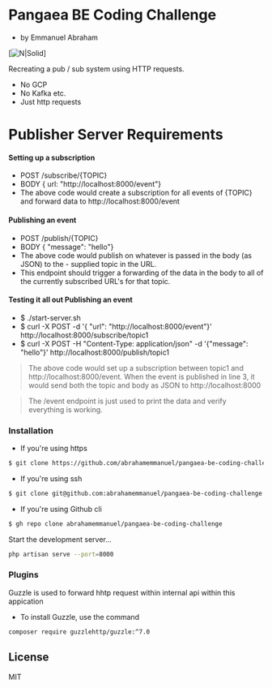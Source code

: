 # Pangaea BE Coding Challenge
* by Emmanuel Abraham

[![N|Solid](https://www.zetamindgroup.com/signature/Emmanuel.jpg)]



Recreating a pub / sub system using HTTP requests.

  - No GCP
  - No Kafka etc.
  - Just http requests

# Publisher Server Requirements
#### Setting up a subscription

- POST /subscribe/{TOPIC}
- BODY { url: "http://localhost:8000/event"}
- The above code would create a subscription for all events of {TOPIC} and forward data to http://localhost:8000/event



#### Publishing an event
- POST /publish/{TOPIC}
- BODY { "message": "hello"}
- The above code would publish on whatever is passed in the body (as JSON) to the - supplied topic in the URL. 
- This endpoint should trigger a forwarding of the data in the body to all of the currently subscribed URL's for that topic.




#### Testing it all out Publishing an event

- $ ./start-server.sh
- $ curl -X POST -d '{ "url": "http://localhost:8000/event"}' http://localhost:8000/subscribe/topic1
- $ curl -X POST -H "Content-Type: application/json" -d '{"message": "hello"}' http://localhost:8000/publish/topic1
                
>The above code would set up a subscription between topic1 and http://localhost:8000/event. When the event is published in line 3, it would send both the topic and body as JSON to http://localhost:8000

>The /event endpoint is just used to print the data and verify everything is working.



### Installation

* If you're using https
```sh
$ git clone https://github.com/abrahamemmanuel/pangaea-be-coding-challenge.git
```

* If you're using ssh
```sh
$ git clone git@github.com:abrahamemmanuel/pangaea-be-coding-challenge.git
```

* If you're using Github cli
```sh
$ gh repo clone abrahamemmanuel/pangaea-be-coding-challenge
```
Start the development server...
```sh
php artisan serve --port=8000
```

### Plugins

Guzzle is used to forward hhtp request within internal api within this appication

* To install Guzzle, use the command
```sh
composer require guzzlehttp/guzzle:^7.0
```
License
----
MIT



